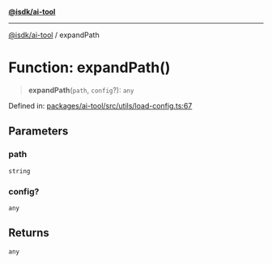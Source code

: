 [**@isdk/ai-tool**](../README.md)

***

[@isdk/ai-tool](../globals.md) / expandPath

# Function: expandPath()

> **expandPath**(`path`, `config`?): `any`

Defined in: [packages/ai-tool/src/utils/load-config.ts:67](https://github.com/isdk/ai-tool.js/blob/6a89194ac34437a1bc58f7ec590cd22976939ca6/src/utils/load-config.ts#L67)

## Parameters

### path

`string`

### config?

`any`

## Returns

`any`
